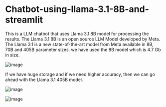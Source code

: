 # Chatbot-using-llama-3.1-8B-and-streamlit

This is a LLM chatbot that uses Llama 3.1 8B model for processing the results. The Llama 3.1 8B is an open source LLM Model developed by Meta. The Llama 3.1 is a new state-of-the-art model from Meta available in 8B, 70B and 405B parameter sizes. we have used the 8B model which is 4.7 Gb in size. 

![image](https://github.com/user-attachments/assets/8d3d47d6-b064-41d1-a29f-add6ec6fdf28)

If we have huge storage and if we need higher accuracy, then we can go ahead with the Llama 3.1 405B model.


![image](https://github.com/user-attachments/assets/359c10e6-2d8a-4d0e-8051-b1ef7c7ce32e)

![image](https://github.com/user-attachments/assets/d18fb95d-f8f5-42d6-b18e-a388f44191c4)
